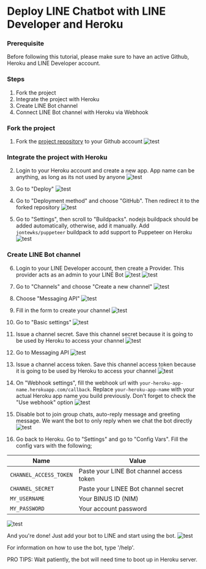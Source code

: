 # Deploy LINE Chatbot with LINE Developer and Heroku

### Prerequisite
Before following this tutorial, please make sure to have an active Github, Heroku and LINE Developer account.

### Steps
1. Fork the project
2. Integrate the project with Heroku
3. Create LINE Bot channel
4. Connect LINE Bot channel with Heroku via Webhook

### Fork the project
1. Fork the [project repository](https://github.com/bernardadhitya/intern-logbook-chatbot) to your Github account
![test](line-bot-heroku-assets/1.png)

### Integrate the project with Heroku
2. Login to your Heroku account and create a new app. App name can be anything, as long as its not used by anyone
![test](line-bot-heroku-assets/2.png)

3. Go to "Deploy"
![test](line-bot-heroku-assets/3.png)

4. Go to "Deployment method" and choose "GitHub". Then redirect it to the forked repository
![test](line-bot-heroku-assets/4.png)

5. Go to "Settings", then scroll to "Buildpacks". nodejs buildpack should be added automatically, otherwise, add it manually. Add `jontewks/puppeteer` buildpack to add support to Puppeteer on Heroku
![test](line-bot-heroku-assets/5.png)

### Create LINE Bot channel
6. Login to your LINE Developer account, then create a Provider. This provider acts as an admin to your LINE Bot
![test](line-bot-heroku-assets/6.png)
![test](line-bot-heroku-assets/7.png)

7. Go to "Channels" and choose "Create a new channel"
![test](line-bot-heroku-assets/8.png)

8. Choose "Messaging API"
![test](line-bot-heroku-assets/9.png)

9. Fill in the form to create your channel
![test](line-bot-heroku-assets/10.png)

10. Go to "Basic settings"
![test](line-bot-heroku-assets/11.png)

11. Issue a channel secret. Save this channel secret because it is going to be used by Heroku to access your channel
![test](line-bot-heroku-assets/12.png)

12. Go to Messaging API
![test](line-bot-heroku-assets/13.png)

13. Issue a channel access token. Save this channel access token because it is going to be used by Heroku to access your channel
![test](line-bot-heroku-assets/14.png)

14. On "Webhook settings", fill the webhook url with `your-heroku-app-name.herokuapp.com/callback`. Replace `your-heroku-app-name` with your actual Heroku app name you build previously. Don't forget to check the "Use webhook" option
![test](line-bot-heroku-assets/15.png)

15. Disable bot to join group chats, auto-reply message and greeting message. We want the bot to only reply when we chat the bot directly
![test](line-bot-heroku-assets/16.png)

16. Go back to Heroku. Go to "Settings" and go to "Config Vars". Fill the config vars with the following;

| Name | Value |
| ---- | ----- |
| `CHANNEL_ACCESS_TOKEN` | Paste your LINE Bot channel access token |
| `CHANNEL_SECRET` | Paste your LINEE Bot channel secret |
| `MY_USERNAME` | Your BINUS ID (NIM) |
| `MY_PASSWORD` | Your account password |

![test](line-bot-heroku-assets/17.png)

And you're done! Just add your bot to LINE and start using the bot. 
![test](line-bot-heroku-assets/18.png)

For information on how to use the bot, type '/help'.

PRO TIPS: Wait patiently, the bot will need time to boot up in Heroku server.
